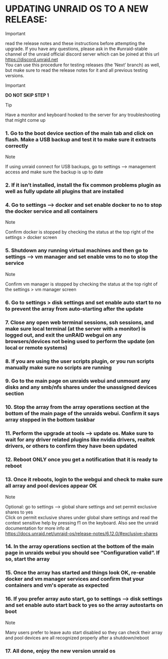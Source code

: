 # UPDATING UNRAID OS TO A NEW RELEASE: 

> [!IMPORTANT]
> read the release notes and these instructions before attempting the upgrade. If you have any questions, please ask in the #unraid-stable channel of the unraid official discord server which can be joined at this url https://discord.unraid.net \
> You can use this procedure for testing releases (the ’Next’ branch) as well, but make sure to read the release notes for it and all previous testing versions.

> [!IMPORTANT]
> **DO NOT SKIP STEP 1**

> [!TIP]
> Have a monitor and keyboard hooked to the server for any troubleshooting that might come up

### 1. **Go to the boot device section of the main tab and click on flash. Make a USB backup and test it to make sure it extracts correctly**
  > [!NOTE]
  > If using unraid connect for USB backups, go to settings —> management access and make sure the backup is up to date
### 2. If it isn’t installed, install the fix common problems plugin as well as fully update all plugins that are installed
### 4. Go to settings —> docker and set enable docker to no to stop the docker service and all containers
  > [!NOTE]
  > Confirm docker is stopped by checking the status at the top right of the settings > docker screen
### 5. Shutdown any running virtual machines and then go to settings —> vm manager and set enable vms to no to stop the service
  > [!NOTE]
  > Confirm vm manager is stopped by checking the status at the top right of the settings > vm manager screen
### 6. Go to settings > disk settings and set enable auto start to no to prevent the array from auto-starting after the update
### 7. Close any open web terminal sessions, ssh sessions, and make sure local terminal (at the server with a monitor) is logged out, and exit the unRAID webgui on any browsers/devices not being used to perform the update (on local or remote systems)
### 8. If you are using the user scripts plugin, or you run scripts manually make sure no scripts are running
### 9. Go to the main page on unraids webui and unmount any disks and any smb/nfs shares under the unassigned devices section
### 10. Stop the array from the array operations section at the bottom of the main page of the unraids webui. Confirm it says array stopped in the bottom taskbar
### 11. Perform the upgrade at tools —> update os. Make sure to wait for any driver related plugins like nvidia drivers, realtek drivers, or others to confirm they have been updated
### 12. Reboot ONLY once you get a notification that it is ready to reboot
### 13. Once it reboots, login to the webgui and check to make sure all array and pool devices appear OK
  > [!NOTE]
  > Optional: go to settings —> global share settings and set permit exclusive shares to yes \
  > Click on permit exclusive shares under global share settings and read the context sensitive help by pressing f1 on the keyboard. Also see the unraid documentation for more info at \
  > https://docs.unraid.net/unraid-os/release-notes/6.12.0/#exclusive-shares
### 14. In the array operations section at the bottom of the main page in unraids webui you should see “Configuration valid”. If so, start the array
### 15. Once the array has started and things look OK, re-enable docker and vm manager services and confirm that your containers and vm's operate as expected
### 16. If you prefer array auto start, go to settings —> disk settings and set enable auto start back to yes so the array autostarts on boot
> [!NOTE]
> Many users prefer to leave auto start disabled so they can check their array and pool devices are all recognized properly after a shutdown/reboot
### 17. All done, enjoy the new version unraid os